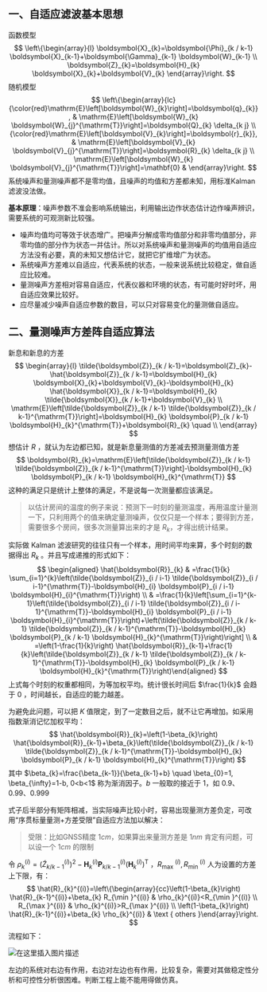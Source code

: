 ## 一、自适应滤波基本思想

函数模型
$$
\left\{\begin{array}{l}
\boldsymbol{X}_{k}=\boldsymbol{\Phi}_{k / k-1} \boldsymbol{X}_{k-1}+\boldsymbol{\Gamma}_{k-1} \boldsymbol{W}_{k-1} \\
\boldsymbol{Z}_{k}=\boldsymbol{H}_{k} \boldsymbol{X}_{k}+\boldsymbol{V}_{k}
\end{array}\right.
$$
随机模型
$$
\left\{\begin{array}{lc}{\color{red}\mathrm{E}\left[\boldsymbol{W}_{k}\right]=\boldsymbol{q}_{k}}, & \mathrm{E}\left[\boldsymbol{W}_{k} \boldsymbol{W}_{j}^{\mathrm{T}}\right]=\boldsymbol{Q}_{k} \delta_{k j} \\ {\color{red}\mathrm{E}\left[\boldsymbol{V}_{k}\right]=\boldsymbol{r}_{k}}, & \mathrm{E}\left[\boldsymbol{V}_{k} \boldsymbol{V}_{j}^{\mathrm{T}}\right]=\boldsymbol{R}_{k} \delta_{k j} \\ \mathrm{E}\left[\boldsymbol{W}_{k} \boldsymbol{V}_{j}^{\mathrm{T}}\right]=\mathbf{0} & \end{array}\right.
$$
系统噪声和量测噪声都不是零均值，且噪声的均值和方差都未知，用标准Kalman滤波没法做。

**基本原理**：噪声参数不准会影响系统输出，利用输出边作状态估计边作噪声辨识，需要系统的可观测新比较强。

* 噪声均值均可等效于状态增广。把噪声分解成零均值部分和非零均值部分，非零均值的部分作为状态一并估计。所以对系统噪声和量测噪声的均值用自适应方法没有必要，真的未知又想估计它，就把它扩维增广为状态。
* 系统噪声方差难以自适应，代表系统的状态，一般来说系统比较稳定，做自适应比较难。
* 量测噪声方差相对容易自适应，代表仪器和环境的状态，有可能时好时坏，用自适应效果比较好。
* 应尽量减少噪声自适应参数的数目，可以只对容易变化的量测做自适应。

## 二、量测噪声方差阵自适应算法

新息和新息的方差
$$
\begin{array}{l}
\tilde{\boldsymbol{Z}}_{k / k-1}=\boldsymbol{Z}_{k}-\hat{\boldsymbol{Z}}_{k / k-1}=\boldsymbol{H}_{k} \boldsymbol{X}_{k}+\boldsymbol{V}_{k}-\boldsymbol{H}_{k} \hat{\boldsymbol{X}}_{k / k-1}=\boldsymbol{H}_{k} \tilde{\boldsymbol{X}}_{k / k-1}+\boldsymbol{V}_{k} \\
\mathrm{E}\left[\tilde{\boldsymbol{Z}}_{k / k-1} \tilde{\boldsymbol{Z}}_{k / k-1}^{\mathrm{T}}\right]=\boldsymbol{H}_{k} \boldsymbol{P}_{k / k-1} \boldsymbol{H}_{k}^{\mathrm{T}}+\boldsymbol{R}_{k} \quad \\
\end{array}
$$
想估计 $R$ ，就认为左边都已知，就是新息量测值的方差减去预测量测值方差
$$
\boldsymbol{R}_{k}=\mathrm{E}\left[\tilde{\boldsymbol{Z}}_{k / k-1} \tilde{\boldsymbol{Z}}_{k / k-1}^{\mathrm{T}}\right]-\boldsymbol{H}_{k} \boldsymbol{P}_{k / k-1} \boldsymbol{H}_{k}^{\mathrm{T}}
$$
这种的满足只是统计上整体的满足，不是说每一次测量都应该满足。

> 以估计房间的温度的例子来说：预测下一时刻的量测温度，再用温度计量测一下，只利用两个的值来确定量测噪声，仅仅只是一个样本；要得到方差，需要很多个房间，很多次测量算出来的才是 $R_k$，才得出统计结果。

实际做 Kalman 滤波研究的往往只有一个样本，用时间平均来算，多个时刻的数据得出 $R_k$ 。并且写成递推的形式如下：
$$
\begin{aligned} \hat{\boldsymbol{R}}_{k} & =\frac{1}{k} \sum_{i=1}^{k}\left(\tilde{\boldsymbol{Z}}_{i / i-1} \tilde{\boldsymbol{Z}}_{i / i-1}^{\mathrm{T}}-\boldsymbol{H}_{i} \boldsymbol{P}_{i / i-1} \boldsymbol{H}_{i}^{\mathrm{T}}\right) \\ & =\frac{1}{k}\left[\sum_{i=1}^{k-1}\left(\tilde{\boldsymbol{Z}}_{i / i-1} \tilde{\boldsymbol{Z}}_{i / i-1}^{\mathrm{T}}-\boldsymbol{H}_{i} \boldsymbol{P}_{i / i-1} \boldsymbol{H}_{i}^{\mathrm{T}}\right)+\left(\tilde{\boldsymbol{Z}}_{k / k-1} \tilde{\boldsymbol{Z}}_{k / k-1}^{\mathrm{T}}-\boldsymbol{H}_{k} \boldsymbol{P}_{k / k-1} \boldsymbol{H}_{k}^{\mathrm{T}}\right)\right] \\ & =\left(1-\frac{1}{k}\right) \hat{\boldsymbol{R}}_{k-1}+\frac{1}{k}\left(\tilde{\boldsymbol{Z}}_{k / k-1} \tilde{\boldsymbol{Z}}_{k / k-1}^{\mathrm{T}}-\boldsymbol{H}_{k} \boldsymbol{P}_{k / k-1} \boldsymbol{H}_{k}^{\mathrm{T}}\right)\end{aligned}
$$
上式每个时刻的权重都相同，为等加权平均。统计很长时间后 $\frac{1}{k}$ 会趋于 $0$ ，时间越长，自适应的能力越差。

为避免此问题，可以把 $K$ 值限定，到了一定数目之后，就不让它再增加。如采用指数渐消记忆加权平均：
$$
\hat{\boldsymbol{R}}_{k}=\left(1-\beta_{k}\right) \hat{\boldsymbol{R}}_{k-1}+\beta_{k}\left(\tilde{\boldsymbol{Z}}_{k / k-1} \tilde{\boldsymbol{Z}}_{k / k-1}^{\mathrm{T}}-\boldsymbol{H}_{k} \boldsymbol{P}_{k / k-1} \boldsymbol{H}_{k}^{\mathrm{T}}\right)
$$
其中 $\beta_{k}=\frac{\beta_{k-1}}{\beta_{k-1}+b} \quad \beta_{0}=1, \beta_{\infty}=1-b, 0<b<1$ 称为渐消因子。$b$ 一般取的接近于 $1$，如 $0.9、0.99、0.999$

式子后半部分有矩阵相减，当实际噪声比较小时，容易出现量测方差负定，可改用“序贯标量量测+方差受限”自适应方法加以解决： 

> 受限：比如GNSS精度 $1cm$，如果算出来量测方差是 $1nm$ 肯定有问题，可以设一个 $1cm$ 的限制

令 $\rho_{k}^{(i)}=\left(\tilde{Z}_{k / k-1}^{(i)}\right)^{2}-\boldsymbol{H}_{k}^{(i)} \boldsymbol{P}_{k / k-1}^{(i)}\left(\boldsymbol{H}_{k}^{(i)}\right)^{\mathrm{T}}$ ，$R_{\text {max }}^{(i)}, R_{\text {min }}^{(i)}$ 人为设置的方差上下限，有：
$$
\hat{R}_{k}^{(i)}=\left\{\begin{array}{cc}\left(1-\beta_{k}\right) \hat{R}_{k-1}^{(i)}+\beta_{k} R_{\min }^{(i)} & \rho_{k}^{(i)}<R_{\min }^{(i)} \\ R_{\max }^{(i)} & \rho_{k}^{(i)}>R_{\max }^{(i)} \\ \left(1-\beta_{k}\right) \hat{R}_{k-1}^{(i)}+\beta_{k} \rho_{k}^{(i)} & \text { others }\end{array}\right.
$$
流程如下：

![在这里插入图片描述](https://pic-bed-1316053657.cos.ap-nanjing.myqcloud.com/img/89d7e1bd840d4e03bcad5060260e460b.png)


左边的系统对右边有作用，右边对左边也有作用，比较复杂，需要对其做稳定性分析和可控性分析很困难。判断工程上能不能用得做仿真。